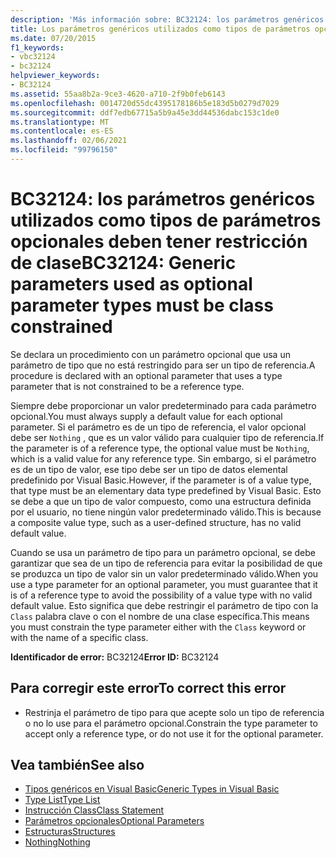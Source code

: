 ```yaml
---
description: 'Más información sobre: BC32124: los parámetros genéricos utilizados como tipos de parámetros opcionales deben tener restricción de clase'
title: Los parámetros genéricos utilizados como tipos de parámetros opcionales deben tener restricción de clase
ms.date: 07/20/2015
f1_keywords:
- vbc32124
- bc32124
helpviewer_keywords:
- BC32124
ms.assetid: 55aa8b2a-9ce3-4620-a710-2f9b0feb6143
ms.openlocfilehash: 0014720d55dc4395178186b5e183d5b0279d7029
ms.sourcegitcommit: ddf7edb67715a5b9a45e3dd44536dabc153c1de0
ms.translationtype: MT
ms.contentlocale: es-ES
ms.lasthandoff: 02/06/2021
ms.locfileid: "99796150"
---
```

# <a name="bc32124-generic-parameters-used-as-optional-parameter-types-must-be-class-constrained"></a><span data-ttu-id="1faf9-103">BC32124: los parámetros genéricos utilizados como tipos de parámetros opcionales deben tener restricción de clase</span><span class="sxs-lookup"><span data-stu-id="1faf9-103">BC32124: Generic parameters used as optional parameter types must be class constrained</span></span>

<span data-ttu-id="1faf9-104">Se declara un procedimiento con un parámetro opcional que usa un parámetro de tipo que no está restringido para ser un tipo de referencia.</span><span class="sxs-lookup"><span data-stu-id="1faf9-104">A procedure is declared with an optional parameter that uses a type parameter that is not constrained to be a reference type.</span></span>

 <span data-ttu-id="1faf9-105">Siempre debe proporcionar un valor predeterminado para cada parámetro opcional.</span><span class="sxs-lookup"><span data-stu-id="1faf9-105">You must always supply a default value for each optional parameter.</span></span> <span data-ttu-id="1faf9-106">Si el parámetro es de un tipo de referencia, el valor opcional debe ser `Nothing` , que es un valor válido para cualquier tipo de referencia.</span><span class="sxs-lookup"><span data-stu-id="1faf9-106">If the parameter is of a reference type, the optional value must be `Nothing`, which is a valid value for any reference type.</span></span> <span data-ttu-id="1faf9-107">Sin embargo, si el parámetro es de un tipo de valor, ese tipo debe ser un tipo de datos elemental predefinido por Visual Basic.</span><span class="sxs-lookup"><span data-stu-id="1faf9-107">However, if the parameter is of a value type, that type must be an elementary data type predefined by Visual Basic.</span></span> <span data-ttu-id="1faf9-108">Esto se debe a que un tipo de valor compuesto, como una estructura definida por el usuario, no tiene ningún valor predeterminado válido.</span><span class="sxs-lookup"><span data-stu-id="1faf9-108">This is because a composite value type, such as a user-defined structure, has no valid default value.</span></span>

 <span data-ttu-id="1faf9-109">Cuando se usa un parámetro de tipo para un parámetro opcional, se debe garantizar que sea de un tipo de referencia para evitar la posibilidad de que se produzca un tipo de valor sin un valor predeterminado válido.</span><span class="sxs-lookup"><span data-stu-id="1faf9-109">When you use a type parameter for an optional parameter, you must guarantee that it is of a reference type to avoid the possibility of a value type with no valid default value.</span></span> <span data-ttu-id="1faf9-110">Esto significa que debe restringir el parámetro de tipo con la `Class` palabra clave o con el nombre de una clase específica.</span><span class="sxs-lookup"><span data-stu-id="1faf9-110">This means you must constrain the type parameter either with the `Class` keyword or with the name of a specific class.</span></span>

 <span data-ttu-id="1faf9-111">**Identificador de error:** BC32124</span><span class="sxs-lookup"><span data-stu-id="1faf9-111">**Error ID:** BC32124</span></span>

## <a name="to-correct-this-error"></a><span data-ttu-id="1faf9-112">Para corregir este error</span><span class="sxs-lookup"><span data-stu-id="1faf9-112">To correct this error</span></span>

- <span data-ttu-id="1faf9-113">Restrinja el parámetro de tipo para que acepte solo un tipo de referencia o no lo use para el parámetro opcional.</span><span class="sxs-lookup"><span data-stu-id="1faf9-113">Constrain the type parameter to accept only a reference type, or do not use it for the optional parameter.</span></span>

## <a name="see-also"></a><span data-ttu-id="1faf9-114">Vea también</span><span class="sxs-lookup"><span data-stu-id="1faf9-114">See also</span></span>

- [<span data-ttu-id="1faf9-115">Tipos genéricos en Visual Basic</span><span class="sxs-lookup"><span data-stu-id="1faf9-115">Generic Types in Visual Basic</span></span>](../../programming-guide/language-features/data-types/generic-types.md)
- [<span data-ttu-id="1faf9-116">Type List</span><span class="sxs-lookup"><span data-stu-id="1faf9-116">Type List</span></span>](../statements/type-list.md)
- [<span data-ttu-id="1faf9-117">Instrucción Class</span><span class="sxs-lookup"><span data-stu-id="1faf9-117">Class Statement</span></span>](../statements/class-statement.md)
- [<span data-ttu-id="1faf9-118">Parámetros opcionales</span><span class="sxs-lookup"><span data-stu-id="1faf9-118">Optional Parameters</span></span>](../../programming-guide/language-features/procedures/optional-parameters.md)
- [<span data-ttu-id="1faf9-119">Estructuras</span><span class="sxs-lookup"><span data-stu-id="1faf9-119">Structures</span></span>](../../programming-guide/language-features/data-types/structures.md)
- [<span data-ttu-id="1faf9-120">Nothing</span><span class="sxs-lookup"><span data-stu-id="1faf9-120">Nothing</span></span>](../nothing.md)
